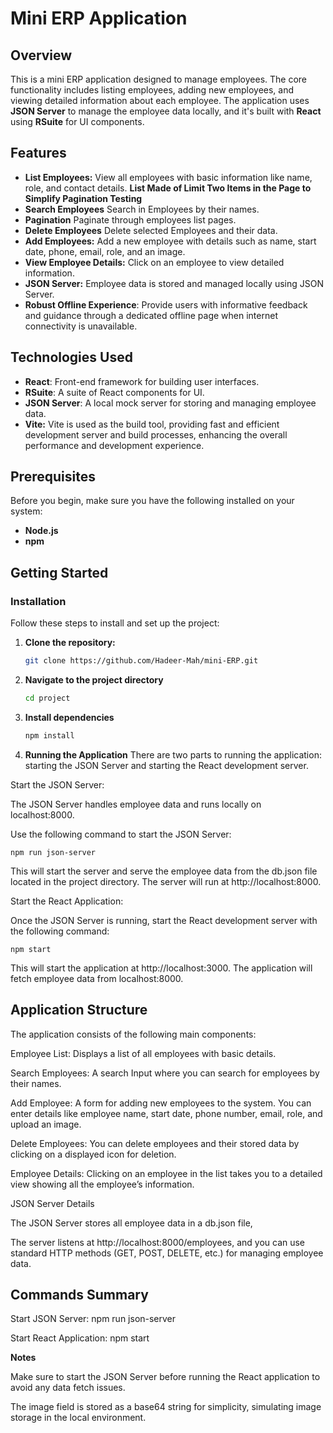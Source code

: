 # Mini ERP Application

## Overview

This is a mini ERP application designed to manage employees. The core functionality includes listing employees, adding new employees, and viewing detailed information about each employee. The application uses **JSON Server** to manage the employee data locally, and it's built with **React** using **RSuite** for UI components.

## Features

- **List Employees:** View all employees with basic information like name, role, and contact details.
  **List Made of Limit Two Items in the Page to Simplify Pagination Testing**
- **Search Employees** Search in Employees by their names.
- **Pagination** Paginate through employees list pages.
- **Delete Employees** Delete selected Employees and their data.
- **Add Employees:** Add a new employee with details such as name, start date, phone, email, role, and an image.
- **View Employee Details:** Click on an employee to view detailed information.
- **JSON Server:** Employee data is stored and managed locally using JSON Server.
- **Robust Offline Experience**: Provide users with informative feedback and guidance through a dedicated offline page when internet connectivity is unavailable.

## Technologies Used

- **React**: Front-end framework for building user interfaces.
- **RSuite**: A suite of React components for UI.
- **JSON Server**: A local mock server for storing and managing employee data.
- **Vite:** Vite is used as the build tool, providing fast and efficient development server and build processes, enhancing the overall performance and development experience.

## Prerequisites

Before you begin, make sure you have the following installed on your system:

- **Node.js**
- **npm** 

## Getting Started

### Installation

Follow these steps to install and set up the project:

1. **Clone the repository:**

   ```bash
   git clone https://github.com/Hadeer-Mah/mini-ERP.git

2. **Navigate to the project directory**
 
   ```bash
   cd project

3. **Install dependencies**  

   ```bash
   npm install


4. **Running the Application**
There are two parts to running the application: starting the JSON Server and starting the React development server.

Start the JSON Server:

The JSON Server handles employee data and runs locally on localhost:8000.

Use the following command to start the JSON Server:

    npm run json-server

    
This will start the server and serve the employee data from the db.json file located in the project directory. The server will run at http://localhost:8000.

Start the React Application:

Once the JSON Server is running, start the React development server with the following command:

   ```
   npm start
   ```

This will start the application at http://localhost:3000. The application will fetch employee data from localhost:8000.


## Application Structure
The application consists of the following main components:

Employee List: Displays a list of all employees with basic details.


Search Employees: A search Input where you can search for employees by their names.


Add Employee: A form for adding new employees to the system. You can enter details like employee name, start date, phone number, email, role, and upload an image.


Delete Employees: You can delete employees and their stored data by clicking on a displayed icon for deletion.


Employee Details: Clicking on an employee in the list takes you to a detailed view showing all the employee’s information.


JSON Server Details


The JSON Server stores all employee data in a db.json file,

The server listens at http://localhost:8000/employees, and you can use standard HTTP methods (GET, POST, DELETE, etc.) for managing employee data.

## Commands Summary


Start JSON Server: npm run json-server


Start React Application: npm start

**Notes**


Make sure to start the JSON Server before running the React application to avoid any data fetch issues.


The image field is stored as a base64 string for simplicity, simulating image storage in the local environment.
